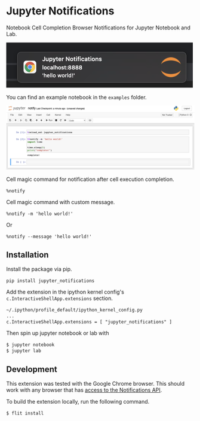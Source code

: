 # Jupyter Notifications
Notebook Cell Completion Browser Notifications for Jupyter Notebook and Lab. 

<img alt="Notification Example" src="static/images/notification.png" width="500">

You can find an example notebook in the `examples` folder.

![Notify Example](static/images/notify_example.png)

Cell magic command for notification after cell execution completion.
```
%notify 
```

Cell magic command with custom message.
```
%notify -m 'hello world!'
```
Or
```
%notify --message 'hello world!' 
```


## Installation

Install the package via pip.
```
pip install jupyter_notifications
```
Add the extension in the ipython kernel config's `c.InteractiveShellApp.extensions` section. 
```
~/.ipython/profile_default/ipython_kernel_config.py
...
c.InteractiveShellApp.extensions = [ "jupyter_notifications" ]
```
Then spin up jupyter notebook or lab with 
```
$ jupyter notebook
$ jupyter lab
``` 

## Development

This extension was tested with the Google Chrome browser.
This should work with any browser that has [access to the Notifications API](https://developer.mozilla.org/en-US/docs/Web/API/Notifications_API/Using_the_Notifications_API#browser_compatibility). 

To build the extension locally, run the following command.
```
$ flit install
```

